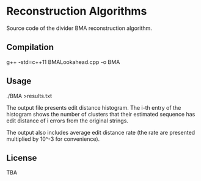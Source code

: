 # Reconstruction Algorithms

Source code of the divider BMA reconstruction algorithm.
 

## Compilation

g++ -std=c++11 BMALookahead.cpp -o BMA 


## Usage

./BMA >results.txt

The output file presents edit distance histogram. The i-th entry of the histogram shows the number of clusters that their estimated sequence has edit distance of i errors from the original strings. 

The output also includes average edit distance rate (the rate are presented multiplied by 10^-3 for convenience).

## 

## License
TBA
